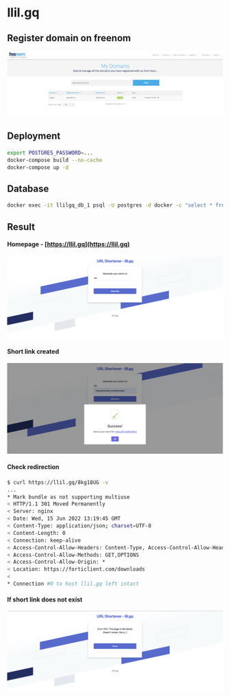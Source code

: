 # llil.gq

## Register domain on freenom

![](.img/freenom.png)

## Deployment

```bash
export POSTGRES_PASSWORD=...
docker-compose build --no-cache
docker-compose up -d
```

## Database

```bash
docker exec -it llilgq_db_1 psql -U postgres -d docker -c "select * from short_url_maps;"
```

## Result

#### Homepage - [https://llil.gq](https://llil.gq)

![](.img/homepage.png)

#### Short link created

![](.img/short_link_created.png)

#### Check redirection

```bash
$ curl https://llil.gq/8kg18UG -v 
...
* Mark bundle as not supporting multiuse
< HTTP/1.1 301 Moved Permanently
< Server: nginx
< Date: Wed, 15 Jun 2022 13:19:45 GMT
< Content-Type: application/json; charset=UTF-8
< Content-Length: 0
< Connection: keep-alive
< Access-Control-Allow-Headers: Content-Type, Access-Control-Allow-Headers
< Access-Control-Allow-Methods: GET,OPTIONS
< Access-Control-Allow-Origin: *
< Location: https://forticlient.com/downloads
< 
* Connection #0 to host llil.gq left intact
```

#### If short link does not exist

![](.img/error_404_page.png)
